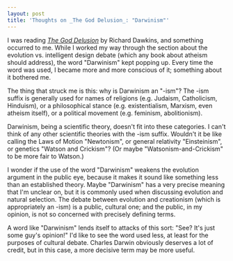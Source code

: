 ```yaml
---
layout: post
title: 'Thoughts on _The God Delusion_: "Darwinism"'
---
```


I was reading [_The God Delusion_](https://www.chapters.indigo.ca/en-ca/books/the-god-delusion/9780618918249-item.html) by Richard Dawkins, and something occurred to me. While I worked my way through the section about the evolution vs. intelligent design debate (which any book about atheism should address), the word "Darwinism" kept popping up. Every time the word was used, I became more and more conscious of it; something about it bothered me.  
  
The thing that struck me is this: why is Darwinism an "-ism"? The -ism suffix is generally used for names of religions (e.g. Judaism, Catholicism, Hinduism), or a philosophical stance (e.g. existentialism, Marxism, even atheism itself), or a political movement (e.g. feminism, abolitionism).  
  
Darwinism, being a scientific theory, doesn't fit into these categories. I can't think of any other scientific theories with the -ism suffix. Wouldn't it be like calling the Laws of Motion "Newtonism", or general relativity "Einsteinism", or genetics "Watson and Crickism"? (Or maybe "Watsonism-and-Crickism" to be more fair to Watson.)  
  
I wonder if the use of the word "Darwinism" weakens the evolution argument in the public eye, because it makes it sound like something less than an established theory. Maybe "Darwinism" has a very precise meaning that I'm unclear on, but it is commonly used when discussing evolution and natural selection. The debate between evolution and creationism (which is appropriately an -ism) is a public, cultural one; and the public, in my opinion, is not so concerned with precisely defining terms.  
  
A word like "Darwinism" lends itself to attacks of this sort: "See? It's just some guy's opinion!" I'd like to see the word used less, at least for the purposes of cultural debate. Charles Darwin obviously deserves a lot of credit, but in this case, a more decisive term may be more useful.
